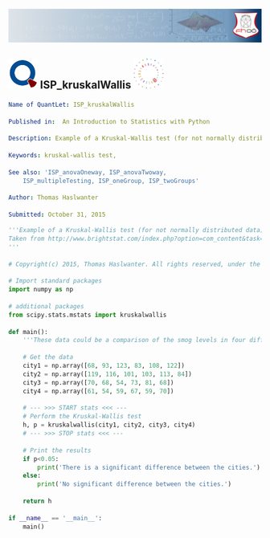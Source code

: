 [<img src="../../../../pictures/quantletLogo_FH.png" alt="Intro to Statistics with Python">](https://github.com/thomas-haslwanter/statsintro_python)

## [<img src="../../../../pictures/qloqo.png" alt="Visit QuantNet">](http://quantlet.de/) **ISP_kruskalWallis** [<img src="../../../../pictures/QN2.png" width="60" alt="Visit QuantNet 2.0">](http://quantlet.de/)


```yaml
Name of QuantLet: ISP_kruskalWallis

Published in:  An Introduction to Statistics with Python

Description: Example of a Kruskal-Wallis test (for not normally distributed data)

Keywords: kruskal-wallis test,  

See also: 'ISP_anovaOneway, ISP_anovaTwoway,
    ISP_multipleTesting, ISP_oneGroup, ISP_twoGroups' 

Author: Thomas Haslwanter 

Submitted: October 31, 2015 

```

```py
'''Example of a Kruskal-Wallis test (for not normally distributed data)
Taken from http://www.brightstat.com/index.php?option=com_content&task=view&id=41&Itemid=1&limit=1&limitstart=2
'''

# Copyright(c) 2015, Thomas Haslwanter. All rights reserved, under the CC BY-SA 4.0 International License

# Import standard packages
import numpy as np

# additional packages
from scipy.stats.mstats import kruskalwallis

def main():
    '''These data could be a comparison of the smog levels in four different cities. '''
    
    # Get the data
    city1 = np.array([68, 93, 123, 83, 108, 122])
    city2 = np.array([119, 116, 101, 103, 113, 84])
    city3 = np.array([70, 68, 54, 73, 81, 68])
    city4 = np.array([61, 54, 59, 67, 59, 70])
    
    # --- >>> START stats <<< ---
    # Perform the Kruskal-Wallis test
    h, p = kruskalwallis(city1, city2, city3, city4)
    # --- >>> STOP stats <<< ---
    
    # Print the results
    if p<0.05:
        print('There is a significant difference between the cities.')
    else:
        print('No significant difference between the cities.')
        
    return h

if __name__ == '__main__':
    main()    
```
